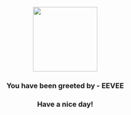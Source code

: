 <p align="center">
            <img src="https://raw.githubusercontent.com/PokeAPI/sprites/master/sprites/pokemon/133.png" width="150" height="150">
          </p>
          <h3 align="center">You have been greeted by - <b>EEVEE</b></h3>
          <h3 align="center">Have a nice day!</h3>
